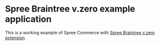 # Spree Braintree v.zero example application

This is a working example of Spree Commerce with [Spree Braintree v.zero extension](https://github.com/spark-solutions/spree_braintree_vzero).

